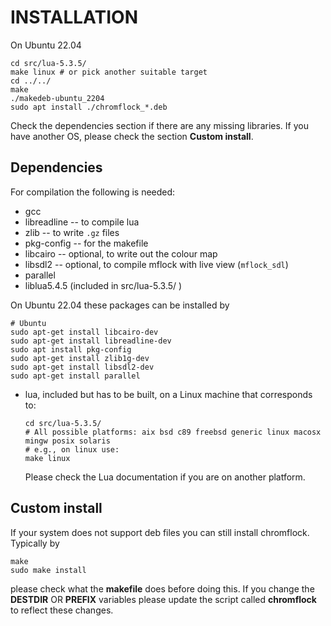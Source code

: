 # INSTALLATION

On Ubuntu 22.04

``` shell
cd src/lua-5.3.5/
make linux # or pick another suitable target
cd ../../
make
./makedeb-ubuntu_2204
sudo apt install ./chromflock_*.deb
```

Check the dependencies section if there are any missing libraries. If
you have another OS, please check the section **Custom install**.

## Dependencies

For compilation the following is needed:

 * gcc
 * libreadline -- to compile lua
 * zlib -- to write `.gz` files
 * pkg-config -- for the makefile
 * libcairo -- optional, to write out the colour map
 * libsdl2 -- optional, to compile mflock with live view (`mflock_sdl`)
 * parallel
 * liblua5.4.5 (included in src/lua-5.3.5/ )

 On Ubuntu 22.04 these packages can be installed by

  ``` shell
  # Ubuntu
  sudo apt-get install libcairo-dev
  sudo apt-get install libreadline-dev
  sudo apt install pkg-config
  sudo apt-get install zlib1g-dev
  sudo apt-get install libsdl2-dev
  sudo apt-get install parallel
  ```

* lua, included but has to be built, on a Linux machine that corresponds to:
  ```
  cd src/lua-5.3.5/
  # All possible platforms: aix bsd c89 freebsd generic linux macosx mingw posix solaris
  # e.g., on linux use:
  make linux
  ```
  Please check the Lua documentation if you are on another platform.


## Custom install

If your system does not support deb files you can still install
chromflock. Typically by

``` shell
make
sudo make install
```

please check what the **makefile** does before doing this. If you
change the **DESTDIR** OR **PREFIX** variables please update the
script called **chromflock** to reflect these changes.
